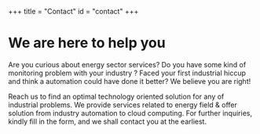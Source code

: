 +++
title = "Contact"
id = "contact"
+++

# We are here to help you

Are you curious about energy sector services? Do you have some kind of monitoring problem with your industry ? Faced your first industrial hiccup and think a automation could have done it better? We believe you are right!

Reach us to find an optimal technology oriented solution for any of industrial problems. We provide services related to energy field & offer solution from industry automation to cloud computing. For further inquiries, kindly fill in the form, and we shall contact you at the earliest.

<br>
<br/>
<br>

